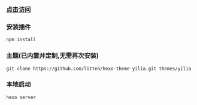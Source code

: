 ### [点击访问](https://millzhang.github.io/)

### 安装插件

```
npm install
```

### 主题(已内置并定制,无需再次安装)

```
git clone https://github.com/litten/hexo-theme-yilia.git themes/yilia
```

### 本地启动

```
hexo server
```
